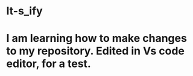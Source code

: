 # It-s_ify
# I am learning how to make changes to my repository. Edited in Vs code editor, for a test.